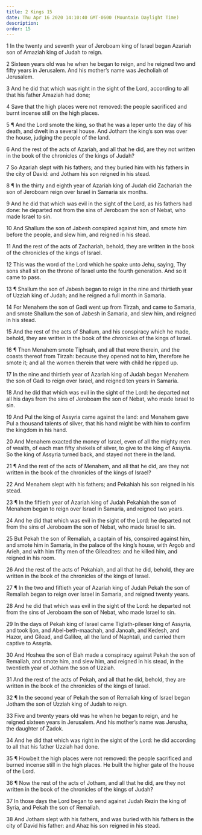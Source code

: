 ```yaml
---
title: 2 Kings 15
date: Thu Apr 16 2020 14:10:40 GMT-0600 (Mountain Daylight Time)
description: 
order: 15
---
```


<p>
  1 In the twenty and seventh year of Jeroboam king of Israel began Azariah son
  of Amaziah king of Judah to reign.
</p>
<p>
  2 Sixteen years old was he when he began to reign, and he reigned two and
  fifty years in Jerusalem. And his mother&#x2019;s name was Jecholiah of
  Jerusalem.
</p>
<p>
  3 And he did that which was right in the sight of the Lord, according to all
  that his father Amaziah had done;
</p>
<p>
  4 Save that the high places were not removed: the people sacrificed and burnt
  incense still on the high places.
</p>
<p>
  5 &#xB6; And the Lord smote the king, so that he was a leper unto the day of
  his death, and dwelt in a several house. And Jotham the king&#x2019;s son was
  over the house, judging the people of the land.
</p>
<p>
  6 And the rest of the acts of Azariah, and all that he did, are they not
  written in the book of the chronicles of the kings of Judah?
</p>
<p>
  7 So Azariah slept with his fathers; and they buried him with his fathers in
  the city of David: and Jotham his son reigned in his stead.
</p>
<p>
  8 &#xB6; In the thirty and eighth year of Azariah king of Judah did Zachariah
  the son of Jeroboam reign over Israel in Samaria six months.
</p>
<p>
  9 And he did that which was evil in the sight of the Lord, as his fathers had
  done: he departed not from the sins of Jeroboam the son of Nebat, who made
  Israel to sin.
</p>
<p>
  10 And Shallum the son of Jabesh conspired against him, and smote him before
  the people, and slew him, and reigned in his stead.
</p>
<p>
  11 And the rest of the acts of Zachariah, behold, they are written in the book
  of the chronicles of the kings of Israel.
</p>
<p>
  12 This was the word of the Lord which he spake unto Jehu, saying, Thy sons
  shall sit on the throne of Israel unto the fourth generation. And so it came
  to pass.
</p>
<p>
  13 &#xB6; Shallum the son of Jabesh began to reign in the nine and thirtieth
  year of Uzziah king of Judah; and he reigned a full month in Samaria.
</p>
<p>
  14 For Menahem the son of Gadi went up from Tirzah, and came to Samaria, and
  smote Shallum the son of Jabesh in Samaria, and slew him, and reigned in his
  stead.
</p>
<p>
  15 And the rest of the acts of Shallum, and his conspiracy which he made,
  behold, they are written in the book of the chronicles of the kings of Israel.
</p>
<p>
  16 &#xB6; Then Menahem smote Tiphsah, and all that were therein, and the
  coasts thereof from Tirzah: because they opened not to him, therefore he smote
  it; and all the women therein that were with child he ripped up.
</p>
<p>
  17 In the nine and thirtieth year of Azariah king of Judah began Menahem the
  son of Gadi to reign over Israel, and reigned ten years in Samaria.
</p>
<p>
  18 And he did that which was evil in the sight of the Lord: he departed not
  all his days from the sins of Jeroboam the son of Nebat, who made Israel to
  sin.
</p>
<p>
  19 And Pul the king of Assyria came against the land: and Menahem gave Pul a
  thousand talents of silver, that his hand might be with him to confirm the
  kingdom in his hand.
</p>
<p>
  20 And Menahem exacted the money of Israel, even of all the mighty men of
  wealth, of each man fifty shekels of silver, to give to the king of Assyria.
  So the king of Assyria turned back, and stayed not there in the land.
</p>
<p>
  21 &#xB6; And the rest of the acts of Menahem, and all that he did, are they
  not written in the book of the chronicles of the kings of Israel?
</p>
<p>
  22 And Menahem slept with his fathers; and Pekahiah his son reigned in his
  stead.
</p>
<p>
  23 &#xB6; In the fiftieth year of Azariah king of Judah Pekahiah the son of
  Menahem began to reign over Israel in Samaria, and reigned two years.
</p>
<p>
  24 And he did that which was evil in the sight of the Lord: he departed not
  from the sins of Jeroboam the son of Nebat, who made Israel to sin.
</p>
<p>
  25 But Pekah the son of Remaliah, a captain of his, conspired against him, and
  smote him in Samaria, in the palace of the king&#x2019;s house, with Argob and
  Arieh, and with him fifty men of the Gileadites: and he killed him, and
  reigned in his room.
</p>
<p>
  26 And the rest of the acts of Pekahiah, and all that he did, behold, they are
  written in the book of the chronicles of the kings of Israel.
</p>
<p>
  27 &#xB6; In the two and fiftieth year of Azariah king of Judah Pekah the son
  of Remaliah began to reign over Israel in Samaria, and reigned twenty years.
</p>
<p>
  28 And he did that which was evil in the sight of the Lord: he departed not
  from the sins of Jeroboam the son of Nebat, who made Israel to sin.
</p>
<p>
  29 In the days of Pekah king of Israel came Tiglath-pileser king of Assyria,
  and took Ijon, and Abel-beth-maachah, and Janoah, and Kedesh, and Hazor, and
  Gilead, and Galilee, all the land of Naphtali, and carried them captive to
  Assyria.
</p>
<p>
  30 And Hoshea the son of Elah made a conspiracy against Pekah the son of
  Remaliah, and smote him, and slew him, and reigned in his stead, in the
  twentieth year of Jotham the son of Uzziah.
</p>
<p>
  31 And the rest of the acts of Pekah, and all that he did, behold, they are
  written in the book of the chronicles of the kings of Israel.
</p>
<p>
  32 &#xB6; In the second year of Pekah the son of Remaliah king of Israel began
  Jotham the son of Uzziah king of Judah to reign.
</p>
<p>
  33 Five and twenty years old was he when he began to reign, and he reigned
  sixteen years in Jerusalem. And his mother&#x2019;s name was Jerusha, the
  daughter of Zadok.
</p>
<p>
  34 And he did that which was right in the sight of the Lord: he did according
  to all that his father Uzziah had done.
</p>
<p>
  35 &#xB6; Howbeit the high places were not removed: the people sacrificed and
  burned incense still in the high places. He built the higher gate of the house
  of the Lord.
</p>
<p>
  36 &#xB6; Now the rest of the acts of Jotham, and all that he did, are they
  not written in the book of the chronicles of the kings of Judah?
</p>
<p>
  37 In those days the Lord began to send against Judah Rezin the king of Syria,
  and Pekah the son of Remaliah.
</p>
<p>
  38 And Jotham slept with his fathers, and was buried with his fathers in the
  city of David his father: and Ahaz his son reigned in his stead.
</p>
